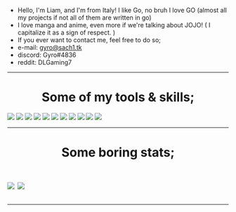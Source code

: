 + Hello, I'm Liam, and I'm from Italy! I like Go, no bruh I love GO 
  (almost all my projects if not all of them are written in go)
+ I love manga and anime, even more if we're talking about JOJO! ( I capitalize it as a sign of respect. )
+ If you ever want to contact me, feel free to do so;
+ e-mail: gyro@sach1.tk
+ discord: Gyro#4836
+ reddit: DLGaming7

---

<h1 align="center">Some of my tools & skills;</h1>
<div>
<img src="https://img.shields.io/badge/go%20-%23323330.svg?&style=for-the-badge&logo=go&logoColor=%23F7DF1E"/>
<img src="https://img.shields.io/badge/c-sharp%20-%2343853D.svg?&style=for-the-badge&logo=c-sharp&logoColor=white"/>
<img src="https://img.shields.io/badge/swift%20-%23007ACC.svg?&style=for-the-badge&logo=swift&logoColor=white"/>
<img src="https://img.shields.io/badge/assembly-%23ED8B00.svg?&style=for-the-badge&logo=assembly&logoColor=white"/>
<img src="https://img.shields.io/badge/git%20-%FCC624.svg?&style=for-the-badge&logo=git&logoColor=white"/>
<img src="https://img.shields.io/badge/github%20-%23121011.svg?&style=for-the-badge&logo=github&logoColor=white"/>
<img src="https://img.shields.io/static/v1?label=IDE&message=GoLand&color=blue&logo=goland&style=for-the-badge&logoColor=coral">
<img src="https://img.shields.io/static/v1?&label=Distro&message=Feren-OS&color=blue&logo=feren%20os&style=for-the-badge&logoColor=light%20blue">
<img src="https://img.shields.io/static/v1?label=Shell&message=Konsole&color=black&logo=powershell&style=for-the-badge&logoColor=white">
<img src="https://img.shields.io/static/v1?label=Editor&message=Visual%20Studio%20Code&color=cyan&logo=visual-studio-code&style=for-the-badge&logoColor=green">
<img src="https://img.shields.io/static/v1?&label=Software&message=Visual%20Studio&color=purple&logo=visual-studio&style=for-the-badge&logoColor=light%20blue">
</div>

---

<h1 align="center">Some boring stats;<h1>

<a href="https://github.com/ya-sach1/ya-sach1">
   <img align="center" src="https://github-readme-stats.vercel.app/api/top-langs/?username=ya-sach1&hide=shell,lua,vim%20script,dockerfile,javascript&hide_border=true"/></a>
<a href="https://github.com/ya-sach1/ya-sach1">
  <img align="center" src="https://github-readme-stats.vercel.app/api?username=ya-sach1&hide_border=true&show_icons=true&count_private=true&langs_count=10"/>
</a>

---
